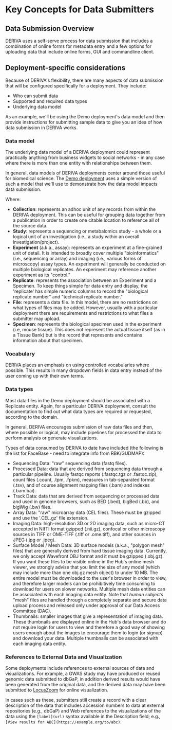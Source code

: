 # Key Concepts for Data Submitters


## Data Submission Overview

DERIVA uses a self-serve process for data submission that includes a combination of online forms for metadata entry and a few options for uploading data that include online forms, GUI and commandline client.

## Deployment-specific considerations

Because of DERIVA's flexibility, there are many aspects of data submission that will be configured specifically for a deployment. They include:

* Who can submit data
* Supported and required data types
* Underlying data model

As an example, we'll be using the Demo deployment's data model and then provide instructions for submitting sample data to give you an idea of how data submission in DERIVA works.

### Data model

The underlying data model of a DERIVA deployment could represent practically anything from business widgets to social networks - in any case where there is more than one entity with relationships between them.

In general, data models of DERIVA deployments center around those useful for biomedical science. The [Demo deployment](https://tutorial.derivacloud.org) uses a simple version of such a model that we'll use to demonstrate how the data model impacts data submission.

Where:

- **Collection**: represents an adhoc unit of any records from within the DERIVA deployment. This can be useful for grouping data together from a publication in order to create one citable location to reference all of the source data.
- **Study**: represents a sequencing or metabalomics study - a whole or a logical unit of an investigation (i.e., a study within an overall investigation/project).
- **Experiment** (a.k.a., assay): represents an experiment at a fine-grained unit of detail. It is intended to broadly cover multiple "bioinformatics" (i.e., sequencing or array) and imaging (i.e., various forms of microscopy) assay types. An experiment will generally be conducted on multiple biological replicates. An experiment may reference another experiment as its "control."
- **Replicate**: represents the association between an Experiment and a Specimen. To keep things simple for data entry and display, the 'replicate' has simple numeric columns to record the "biological replicate number" and "technical replicate number."
- **File**: represents a data file. In this model, there are no restrictions on what types of files may be added. However, usually with a particular deployment there are requirements and restrictions to what files a submitter may upload.
- **Specimen**: represents the biological specimen used in the experiment (i.e, mouse tissue). This does not represent the actual tissue itself (as in a Tissue Bank) but is the record that represents and contains information about that specimen.

### Vocabulary

DERIVA places an emphasis on using controlled vocabularies where possible. This results in many dropdown fields in data entry instead of the user coming up with their own terms.

### Data types

Most data files in the Demo deployment should be associated with a Replicate entity. Again, for a particular DERIVA deployment, consult the documentation to find out what data types are required or requested, according to the domain.

In general, DERIVA encourages submission of raw data files and then, where possible or logical, may include pipelines for processed the data to perform analysis or generate visualizations.

Types of data consumed by DERIVA to date have included (the following is the list for FaceBase - need to integrate info from RBK/GUDMAP):

- Sequencing Data: "raw" sequencing data (fastq files).
- Processed Data: data that are derived from sequencing data through a particular pipeline. Usually fastqc reports (.fastqc.tgz or .fastqc.zip), count files (.count, .tpm, .fpkm), measures in tab-separated format (.tsv), and of course alignment mapping files (.bam) and indexes (.bam.bai).
- Track Data: data that are derived from sequencing or processed data and used in genome browsers, such as BED (.bed), bigBed (.bb), and bigWig (.bw) files.
- Array Data: "raw" microarray data (CEL files). These must be gzipped and use the '.CEL.gz' file extension.
- Imaging Data: high-resolution 3D or 2D imaging data, such as micro-CT accepted in NIfTI format gzipped (.nii.gz), confocal or other microscopy sources in TIFF or OME-TIFF (.tiff or .ome.tiff), and other sources in JPEG (.jpg or .jpeg).
- Surface Model / Mesh Data: 3D surface models (a.k.a., "polygon mesh" files) that are generally derived from hard tissue imaging data. Currently, we only accept Wavefront OBJ format and it must be gzipped (.obj.gz). If you want these files to be visible online in the Hub's online mesh viewer, we strongly advise that you limit the size of any model (which may include more than one obj.gz mesh object) to under 10 MB. The entire model must be downloaded to the user's browser in order to view, and therefore larger models can be prohibitively time consuming to download for users on slower networks. Multiple mesh data entities can be associated with each imaging data entity. Note that _human subjects_ "mesh" files are handled through a completely separate and secure data upload process and released only under approval of our Data Access Committee (DAC).
- Thumbnails: smaller images that give a representation of imaging data. These thumbnails are displayed online in the Hub's data browser and do not require login for users to view and therefore a good way of showing users enough about the images to encourage them to login (or signup) and download your data.  Multiple thumbnails can be associated with each imaging data entity.

### References to External Data and Visualization

Some deployments include references to external sources of data and visualizations. For example, a GWAS study may have produced or reused genomic data submitted to dbGaP, in addition derived results would have been generated from the original data, and the derived data may have been submitted to [LocusZoom](http://locuszoom.org/) for online visualization.

In cases such as these, submitters still create a record with a clear description of the data that includes accession numbers to data at external repositories (e.g., dbGaP) and Web references to the visualizations of the data using the `[label](url)` syntax available in the Description field; e.g., `[View results for ABC](https://example.org/to/abc)`.
